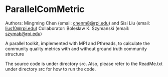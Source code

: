 ParallelComMetric
=================
Authors: Mingming Chen (email: chenm8@rpi.edu) and Sisi Liu (email: lius10@rpi.edu)
Collaborator: Boleslaw K. Szymanski (email: szymab@rpi.edu)

A parallel toolkit, implemented with MPI and Pthreads, to calculate the community quality metrics with and without ground truth community structure

The source code is under directory src. Also, please refer to the ReadMe.txt under directory src for how to run the code.




